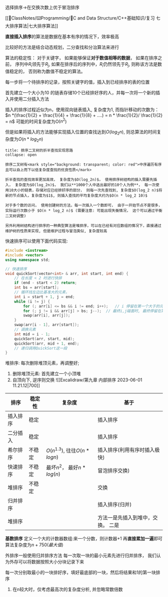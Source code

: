 选择排序->在交换次数上优于冒泡排序

[[📘ClassNotes/⌨️Programming/🌳C and Data Structure/C++基础知识/复习 七大排序算法|七大排序算法]]

**直接插入排序**的算法是数据在基本有序的情况下，效率极高

比较好的方法是结合动态规划，二分查找和分治算法来进行

算法的稳定性： 对于关键字， 如果能够保证**对于数值相等的数据**， 如果在排序之前， 序列中$R_i$领先于$R_j$, 如果在排序后的序列中，$R_i$仍然领先于$R_j$, 则称该方法是数值稳定的， 否则称为数值不稳定的算法。

每一步将一个待排序的记录，按照关键字的值，插入到已经排序的表的位置

首先建立一个大小为10 的链表存储10个已经排好序的人，并每一次将一个新的插入并使用二分插入方法

插入的排序过程近似为n，使用双向链表插入, 复杂度为1,  而指针移动的次数为：
$n *(\frac{1}{2} + \frac{1}{4} + \frac{1}{8} + ....) = n * \frac{1}{2}/ \frac{1}{2} = n$
可能的时间复杂度为O($n^2$)

但是如果将插入的方法能够实现插入位置的查找达到$O(log_2n)$, 则总算法的时间复杂度为$O(n*log_2 n)$

`````ad-note
title: 排序二叉树的折半查找实现思路
collapse: open

排序二叉树有<mark style="background: transparent; color: red">中序遍历有序且可以自上而下以低复杂度查找的优良性质</mark>

折半查找的查找效率更加高效， 复杂度为$O(log_2n)$， 使用排序树结构的插入需要先插入， 复杂度为$O(log_2n)$， 我们以**1000个人中选出最好的10个人为例**， 每一次使用10大小的链表，存储对应已经排好序的部分， 则每一次先查找到, 复杂度$O(log_2 n)$将新的节点插入，复杂度为$1$, 则插入查找的平均复杂度大约为$O(n * log_2 10)$

对于多个数的访问， 使用创建树的方法，每一次插入一个数即可， 由于一开始节点不是很多，实际运行次数小于 $O(n * log_2 n)$ (需要注意: 可能出现失衡情况， 这个可以通过平衡二叉树调整)

另外利用树结构进行排序的一种典型算法是堆排序，可以在已经有对应数组的情况下，直接通过维护树的性质来实现, 但是维护过程与冒泡类似, 复杂度较高
`````

快速排序可以使用下面代码实现: 
```cpp 
#include <iostream> 
#include <vector>
using namespace std;

// 快速排序
void quickSort(vector<int> & arr, int start, int end) {
    // 在长度 < 2 时进行快排
    if (end - start < 2) return;
    int bs = arr[start];
    // 循环找左边比基准大的元素， 
    int i = start + 1, j = end;
    while (i != j) {
        for (; arr[i] <= bs && i != end; i++);   // i 停留在第一个大于的元素上, 注意溢出条件
        for (; j != i && arr[j] > bs; j--);  // 最终i,j碰面时, 最终停留在第一个大于的数上面
        swap(arr[i], arr[j]);
    }
    swap(arr[i - 1], arr[start]);
    // 调换元素
    int mid = i - 1;
    quickSort(arr, start, mid);
    quickSort(arr, mid + 1, end);
    // 递归调用QuickSort这一段
}
```

堆排序: 
每次删除堆顶元素，再调整好;

1. 删除堆顶元素: 首先建立一个小顶堆
2. 自顶向下, 逆序则交换
![[Excalidraw/第九章 内部排序 2023-06-01 11.21.12|700]]

| 排序     | 稳定性 | 复杂度                       | 基于                              |
| -------- | ------ | ---------------------------- | --------------------------------- |
| 插入排序 | 稳定   |                              | 插入排序                          |
| 二分插入 | 稳定   |                              | 插入排序                          |
| 希尔排序 | 不稳定 |       $O(n^{1.3})$, 往往$O(n*logn)$                       | 插入排序(利用有序时插入极快)      |
| 快速排序 | 不稳定 | 最坏$n^2$， 最好$n * log(n)$ | 冒泡排序交换)                     |
| 堆排序   | 不稳定 |                              | 交换                              |
| 归并排序 |        |                              | 插入排序(归并)                    |
| 堆排序   |        |                              | 方法一是先插入到堆中，交换。 二是 | 


**基数排序**
定义一个大的计数器数组:来一个分数，则计数器+1
再**直接累加一遍**即可
算法复杂度为$n + 750(最大值)$


外排序一般使用归并排序方法
每一次取一块的最小元素先进行归并排序， 我们认为外存可以将数据按照大小分块记录下来

每一次分别取最小的一块排好序，填好最底部的一块，然后将结果和1的第一块排序

1. 在n较大时，仅考虑最高次的复杂度分析, 并忽略常数倍数

